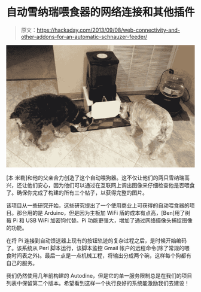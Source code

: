 # 自动雪纳瑞喂食器的网络连接和其他插件

> 原文：<https://hackaday.com/2013/09/08/web-connectivity-and-other-addons-for-an-automatic-schnauzer-feeder/>

![web-enabled-automatic-dog-feeder](img/037f97c826c6bbbd961594b717eabd0f.png)

[本·米勒]和他的父亲合力创造了这个自动喂狗器。这不仅让他们的两只雪纳瑞高兴，还让他们安心，因为他们可以通过在互联网上调出图像来仔细检查他是否喂食了。确保你完成了构建的所有三个帖子，以获得完整的图片。

该项目从一些研究开始，这些研究提出了一个使用商业上可获得的自动喂食器的项目。那台用的是 Arduino，但是因为主板加 WiFi 盾的成本有点高，[Ben]用了树莓 Pi 和 USB WiFi 加密狗代替。Pi 功能更强大，增加了通过网络摄像头捕捉图像的功能。

在将 Pi 连接到自动馈送器上现有的按钮轨迹的复杂过程之后，是时候开始编码了。该系统从 Perl 脚本运行，该脚本监控 Gmail 帐户的远程命令(除了常规的喂食时间表之外)。最后一点是一点机械工程，将输出分成两个碗，这样每个狗都有自己的服务。

我们仍然使用几年前构建的 Autodine，但是它的单一服务限制总是在我们的项目列表中保留第二个版本。希望看到这样一个执行良好的系统能激励我们去建设！